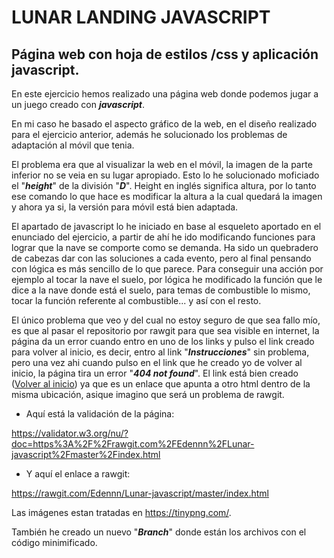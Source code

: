 # <H1> LUNAR LANDING JAVASCRIPT

## Página web con hoja de estilos /css y aplicación javascript. 

En este ejercicio hemos realizado una página web donde podemos jugar a un juego creado con **_javascript_**.

En mi caso he basado el aspecto gráfico de la web, en el diseño realizado para el ejercicio anterior, además he solucionado los problemas de adaptación al móvil que tenia.

El problema era que al visualizar la web en el móvil, la imagen de la parte inferior no se veia en su lugar apropiado. Esto lo he solucionado moficiado el "**_height_**" de la división "**_D_**". Height en inglés significa altura, por lo tanto ese comando lo que hace es modificar la altura a la cual quedará la imagen y ahora ya si, la versión para móvil está bien adaptada.

El apartado de javascript lo he iniciado en base al esqueleto aportado en el enunciado del ejercicio, a partir de ahí he ido modificando funciones para lograr que la nave se comporte como se demanda. Ha sido un quebradero de cabezas dar con las soluciones a cada evento, pero al final pensando con lógica es más sencillo de lo que parece. Para conseguir una acción por ejemplo al tocar la nave el suelo, por lógica he modificado la función que le dice a la nave donde está el suelo, para temas de combustible lo mismo, tocar la función referente al combustible... y así con el resto.

El único problema que veo y del cual no estoy seguro de que sea fallo mío, es que al pasar el repositorio por rawgit para que sea visible en internet, la página da un error cuando entro en uno de los links y pulso el link creado para volver al inicio, es decir, entro al link "**_Instrucciones_**" sin problema, pero una vez ahi cuando pulso en el link que he creado yo de volver al inicio, la página tira un error "**_404 not found_**". El link está bien creado (<a href="index.html">Volver al inicio</a>) ya que es un enlace que apunta a otro html dentro de la misma ubicación, asique imagino que será un problema de rawgit.

- Aquí está la validación de la página:

https://validator.w3.org/nu/?doc=https%3A%2F%2Frawgit.com%2FEdennn%2FLunar-javascript%2Fmaster%2Findex.html

- Y aquí el enlace a rawgit:

https://rawgit.com/Edennn/Lunar-javascript/master/index.html

Las imágenes estan tratadas en https://tinypng.com/.

También he creado un nuevo "**_Branch_**" donde están los archivos con el código minimificado.
